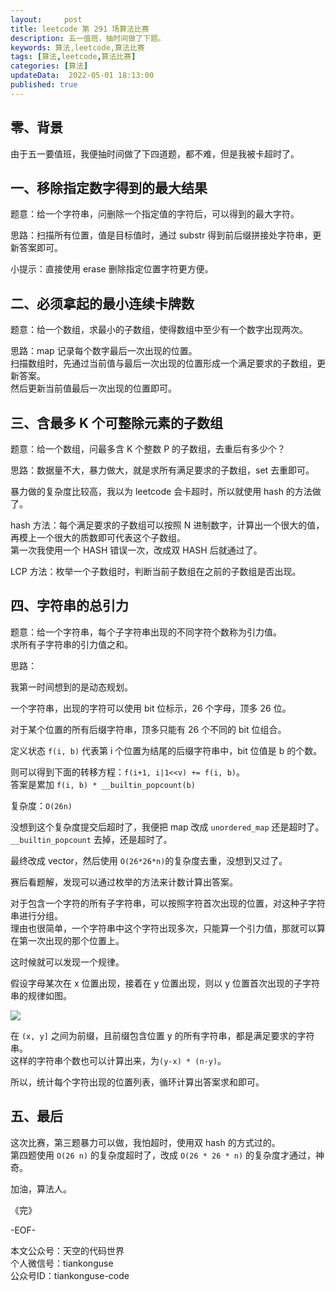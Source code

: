```yaml
---   
layout:     post  
title: leetcode 第 291 场算法比赛  
description: 五一值班，抽时间做了下题。       
keywords: 算法,leetcode,算法比赛  
tags: [算法,leetcode,算法比赛]    
categories: [算法]  
updateData:  2022-05-01 18:13:00  
published: true  
---  
```



## 零、背景  


由于五一要值班，我便抽时间做了下四道题，都不难，但是我被卡超时了。  


## 一、移除指定数字得到的最大结果  


题意：给一个字符串，问删除一个指定值的字符后，可以得到的最大字符。  


思路：扫描所有位置，值是目标值时，通过 substr 得到前后缀拼接处字符串，更新答案即可。  


小提示：直接使用 erase 删除指定位置字符更方便。  


## 二、必须拿起的最小连续卡牌数 


题意：给一个数组，求最小的子数组，使得数组中至少有一个数字出现两次。  


思路：map 记录每个数字最后一次出现的位置。  
扫描数组时，先通过当前值与最后一次出现的位置形成一个满足要求的子数组，更新答案。  
然后更新当前值最后一次出现的位置即可。  


## 三、含最多 K 个可整除元素的子数组  


题意：给一个数组，问最多含 K 个整数 P 的子数组，去重后有多少个？  


思路：数据量不大，暴力做大，就是求所有满足要求的子数组，set 去重即可。  


暴力做的复杂度比较高，我以为 leetcode 会卡超时，所以就使用 hash 的方法做了。  


hash 方法：每个满足要求的子数组可以按照 N 进制数字，计算出一个很大的值，再模上一个很大的质数即可代表这个子数组。  
第一次我使用一个 HASH 错误一次，改成双 HASH 后就通过了。  


LCP 方法：枚举一个子数组时，判断当前子数组在之前的子数组是否出现。  


## 四、字符串的总引力  


题意：给一个字符串，每个子字符串出现的不同字符个数称为引力值。  
求所有子字符串的引力值之和。  


思路：  


我第一时间想到的是动态规划。  


一个字符串，出现的字符可以使用 bit 位标示，26 个字母，顶多 26 位。  


对于某个位置的所有后缀字符串，顶多只能有 26 个不同的 bit 位组合。  


定义状态 `f(i, b)` 代表第 i 个位置为结尾的后缀字符串中，bit 位值是 b 的个数。  


则可以得到下面的转移方程：`f(i+1, i|1<<v) += f(i, b)`。  
答案是累加 `f(i, b) * __builtin_popcount(b)`  



复杂度：`O(26n)`


没想到这个复杂度提交后超时了，我便把 map 改成 `unordered_map` 还是超时了。  
`__builtin_popcount` 去掉，还是超时了。  


最终改成 vector，然后使用 `O(26*26*n)`的复杂度去重，没想到又过了。  




赛后看题解，发现可以通过枚举的方法来计数计算出答案。  


对于包含一个字符的所有子字符串，可以按照字符首次出现的位置，对这种子字符串进行分组。  
理由也很简单，一个字符串中这个字符出现多次，只能算一个引力值，那就可以算在第一次出现的那个位置上。  

 

这时候就可以发现一个规律。  


假设字母某次在 x 位置出现，接着在 y 位置出现，则以 y 位置首次出现的子字符串的规律如图。   


![](https://res2022.tiankonguse.com/images/2022/05/01/007.png)  


在 `(x, y]` 之间为前缀，且前缀包含位置 y 的所有字符串，都是满足要求的字符串。  
这样的字符串个数也可以计算出来，为`(y-x) * (n-y)`。  


所以，统计每个字符出现的位置列表，循环计算出答案求和即可。  


## 五、最后  


这次比赛，第三题暴力可以做，我怕超时，使用双 hash 的方式过的。  
第四题使用 `O(26 n)` 的复杂度超时了，改成 `O(26 * 26 * n)` 的复杂度才通过，神奇。  



加油，算法人。  


《完》  


-EOF-  



本文公众号：天空的代码世界  
个人微信号：tiankonguse  
公众号ID：tiankonguse-code  
  

